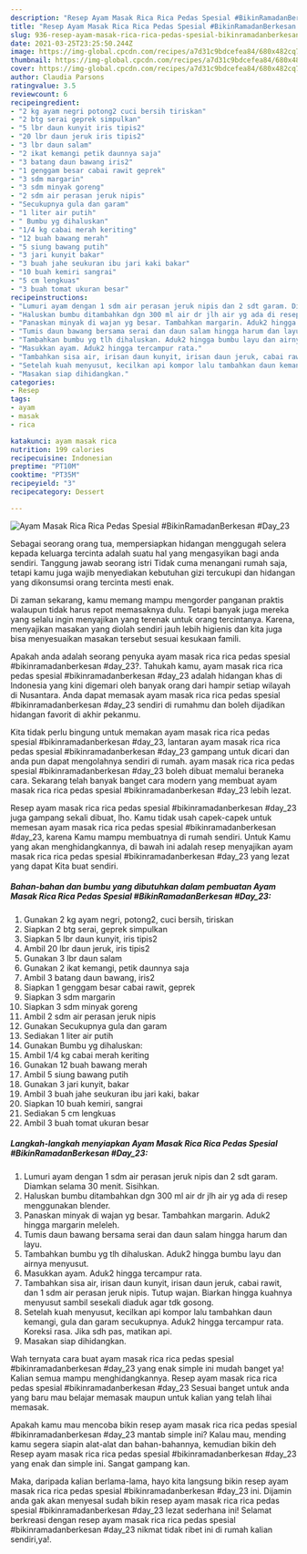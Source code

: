 ```yaml
---
description: "Resep Ayam Masak Rica Rica Pedas Spesial #BikinRamadanBerkesan #Day_23 yang enak Untuk Jualan"
title: "Resep Ayam Masak Rica Rica Pedas Spesial #BikinRamadanBerkesan #Day_23 yang enak Untuk Jualan"
slug: 936-resep-ayam-masak-rica-rica-pedas-spesial-bikinramadanberkesan-day-23-yang-enak-untuk-jualan
date: 2021-03-25T23:25:50.244Z
image: https://img-global.cpcdn.com/recipes/a7d31c9bdcefea84/680x482cq70/ayam-masak-rica-rica-pedas-spesial-bikinramadanberkesan-day_23-foto-resep-utama.jpg
thumbnail: https://img-global.cpcdn.com/recipes/a7d31c9bdcefea84/680x482cq70/ayam-masak-rica-rica-pedas-spesial-bikinramadanberkesan-day_23-foto-resep-utama.jpg
cover: https://img-global.cpcdn.com/recipes/a7d31c9bdcefea84/680x482cq70/ayam-masak-rica-rica-pedas-spesial-bikinramadanberkesan-day_23-foto-resep-utama.jpg
author: Claudia Parsons
ratingvalue: 3.5
reviewcount: 6
recipeingredient:
- "2 kg ayam negri potong2 cuci bersih tiriskan"
- "2 btg serai geprek simpulkan"
- "5 lbr daun kunyit iris tipis2"
- "20 lbr daun jeruk iris tipis2"
- "3 lbr daun salam"
- "2 ikat kemangi petik daunnya saja"
- "3 batang daun bawang iris2"
- "1 genggam besar cabai rawit geprek"
- "3 sdm margarin"
- "3 sdm minyak goreng"
- "2 sdm air perasan jeruk nipis"
- "Secukupnya gula dan garam"
- "1 liter air putih"
- " Bumbu yg dihaluskan"
- "1/4 kg cabai merah keriting"
- "12 buah bawang merah"
- "5 siung bawang putih"
- "3 jari kunyit bakar"
- "3 buah jahe seukuran ibu jari kaki bakar"
- "10 buah kemiri sangrai"
- "5 cm lengkuas"
- "3 buah tomat ukuran besar"
recipeinstructions:
- "Lumuri ayam dengan 1 sdm air perasan jeruk nipis dan 2 sdt garam. Diamkan selama 30 menit. Sisihkan."
- "Haluskan bumbu ditambahkan dgn 300 ml air dr jlh air yg ada di resep menggunakan blender."
- "Panaskan minyak di wajan yg besar. Tambahkan margarin. Aduk2 hingga margarin meleleh."
- "Tumis daun bawang bersama serai dan daun salam hingga harum dan layu."
- "Tambahkan bumbu yg tlh dihaluskan. Aduk2 hingga bumbu layu dan airnya menyusut."
- "Masukkan ayam. Aduk2 hingga tercampur rata."
- "Tambahkan sisa air, irisan daun kunyit, irisan daun jeruk, cabai rawit, dan 1 sdm air perasan jeruk nipis. Tutup wajan. Biarkan hingga kuahnya menyusut sambil sesekali diaduk agar tdk gosong."
- "Setelah kuah menyusut, kecilkan api kompor lalu tambahkan daun kemangi, gula dan garam secukupnya. Aduk2 hingga tercampur rata. Koreksi rasa. Jika sdh pas, matikan api."
- "Masakan siap dihidangkan."
categories:
- Resep
tags:
- ayam
- masak
- rica

katakunci: ayam masak rica 
nutrition: 199 calories
recipecuisine: Indonesian
preptime: "PT10M"
cooktime: "PT35M"
recipeyield: "3"
recipecategory: Dessert

---
```



![Ayam Masak Rica Rica Pedas Spesial #BikinRamadanBerkesan #Day_23](https://img-global.cpcdn.com/recipes/a7d31c9bdcefea84/680x482cq70/ayam-masak-rica-rica-pedas-spesial-bikinramadanberkesan-day_23-foto-resep-utama.jpg)

Sebagai seorang orang tua, mempersiapkan hidangan menggugah selera kepada keluarga tercinta adalah suatu hal yang mengasyikan bagi anda sendiri. Tanggung jawab seorang istri Tidak cuma menangani rumah saja, tetapi kamu juga wajib menyediakan kebutuhan gizi tercukupi dan hidangan yang dikonsumsi orang tercinta mesti enak.

Di zaman  sekarang, kamu memang mampu mengorder panganan praktis walaupun tidak harus repot memasaknya dulu. Tetapi banyak juga mereka yang selalu ingin menyajikan yang terenak untuk orang tercintanya. Karena, menyajikan masakan yang diolah sendiri jauh lebih higienis dan kita juga bisa menyesuaikan masakan tersebut sesuai kesukaan famili. 



Apakah anda adalah seorang penyuka ayam masak rica rica pedas spesial #bikinramadanberkesan #day_23?. Tahukah kamu, ayam masak rica rica pedas spesial #bikinramadanberkesan #day_23 adalah hidangan khas di Indonesia yang kini digemari oleh banyak orang dari hampir setiap wilayah di Nusantara. Anda dapat memasak ayam masak rica rica pedas spesial #bikinramadanberkesan #day_23 sendiri di rumahmu dan boleh dijadikan hidangan favorit di akhir pekanmu.

Kita tidak perlu bingung untuk memakan ayam masak rica rica pedas spesial #bikinramadanberkesan #day_23, lantaran ayam masak rica rica pedas spesial #bikinramadanberkesan #day_23 gampang untuk dicari dan anda pun dapat mengolahnya sendiri di rumah. ayam masak rica rica pedas spesial #bikinramadanberkesan #day_23 boleh dibuat memalui beraneka cara. Sekarang telah banyak banget cara modern yang membuat ayam masak rica rica pedas spesial #bikinramadanberkesan #day_23 lebih lezat.

Resep ayam masak rica rica pedas spesial #bikinramadanberkesan #day_23 juga gampang sekali dibuat, lho. Kamu tidak usah capek-capek untuk memesan ayam masak rica rica pedas spesial #bikinramadanberkesan #day_23, karena Kamu mampu membuatnya di rumah sendiri. Untuk Kamu yang akan menghidangkannya, di bawah ini adalah resep menyajikan ayam masak rica rica pedas spesial #bikinramadanberkesan #day_23 yang lezat yang dapat Kita buat sendiri.

<!--inarticleads1-->

##### Bahan-bahan dan bumbu yang dibutuhkan dalam pembuatan Ayam Masak Rica Rica Pedas Spesial #BikinRamadanBerkesan #Day_23:

1. Gunakan 2 kg ayam negri, potong2, cuci bersih, tiriskan
1. Siapkan 2 btg serai, geprek simpulkan
1. Siapkan 5 lbr daun kunyit, iris tipis2
1. Ambil 20 lbr daun jeruk, iris tipis2
1. Gunakan 3 lbr daun salam
1. Gunakan 2 ikat kemangi, petik daunnya saja
1. Ambil 3 batang daun bawang, iris2
1. Siapkan 1 genggam besar cabai rawit, geprek
1. Siapkan 3 sdm margarin
1. Siapkan 3 sdm minyak goreng
1. Ambil 2 sdm air perasan jeruk nipis
1. Gunakan Secukupnya gula dan garam
1. Sediakan 1 liter air putih
1. Gunakan  Bumbu yg dihaluskan:
1. Ambil 1/4 kg cabai merah keriting
1. Gunakan 12 buah bawang merah
1. Ambil 5 siung bawang putih
1. Gunakan 3 jari kunyit, bakar
1. Ambil 3 buah jahe seukuran ibu jari kaki, bakar
1. Siapkan 10 buah kemiri, sangrai
1. Sediakan 5 cm lengkuas
1. Ambil 3 buah tomat ukuran besar




<!--inarticleads2-->

##### Langkah-langkah menyiapkan Ayam Masak Rica Rica Pedas Spesial #BikinRamadanBerkesan #Day_23:

1. Lumuri ayam dengan 1 sdm air perasan jeruk nipis dan 2 sdt garam. Diamkan selama 30 menit. Sisihkan.
1. Haluskan bumbu ditambahkan dgn 300 ml air dr jlh air yg ada di resep menggunakan blender.
1. Panaskan minyak di wajan yg besar. Tambahkan margarin. Aduk2 hingga margarin meleleh.
1. Tumis daun bawang bersama serai dan daun salam hingga harum dan layu.
1. Tambahkan bumbu yg tlh dihaluskan. Aduk2 hingga bumbu layu dan airnya menyusut.
1. Masukkan ayam. Aduk2 hingga tercampur rata.
1. Tambahkan sisa air, irisan daun kunyit, irisan daun jeruk, cabai rawit, dan 1 sdm air perasan jeruk nipis. Tutup wajan. Biarkan hingga kuahnya menyusut sambil sesekali diaduk agar tdk gosong.
1. Setelah kuah menyusut, kecilkan api kompor lalu tambahkan daun kemangi, gula dan garam secukupnya. Aduk2 hingga tercampur rata. Koreksi rasa. Jika sdh pas, matikan api.
1. Masakan siap dihidangkan.




Wah ternyata cara buat ayam masak rica rica pedas spesial #bikinramadanberkesan #day_23 yang enak simple ini mudah banget ya! Kalian semua mampu menghidangkannya. Resep ayam masak rica rica pedas spesial #bikinramadanberkesan #day_23 Sesuai banget untuk anda yang baru mau belajar memasak maupun untuk kalian yang telah lihai memasak.

Apakah kamu mau mencoba bikin resep ayam masak rica rica pedas spesial #bikinramadanberkesan #day_23 mantab simple ini? Kalau mau, mending kamu segera siapin alat-alat dan bahan-bahannya, kemudian bikin deh Resep ayam masak rica rica pedas spesial #bikinramadanberkesan #day_23 yang enak dan simple ini. Sangat gampang kan. 

Maka, daripada kalian berlama-lama, hayo kita langsung bikin resep ayam masak rica rica pedas spesial #bikinramadanberkesan #day_23 ini. Dijamin anda gak akan menyesal sudah bikin resep ayam masak rica rica pedas spesial #bikinramadanberkesan #day_23 lezat sederhana ini! Selamat berkreasi dengan resep ayam masak rica rica pedas spesial #bikinramadanberkesan #day_23 nikmat tidak ribet ini di rumah kalian sendiri,ya!.


